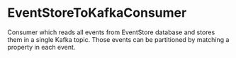 # EventStoreToKafkaConsumer
Consumer which reads all events from EventStore database and stores them in a single Kafka topic. Those events can be partitioned by matching a property in each event.
